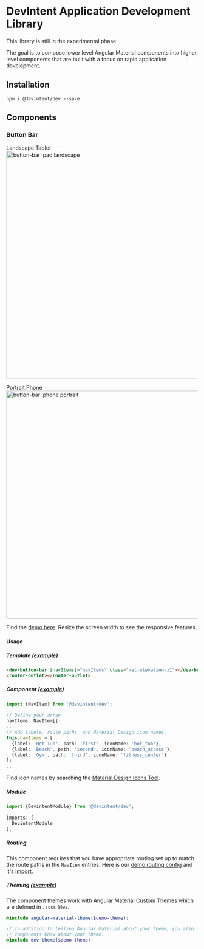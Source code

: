 # DevIntent Application Development Library

This library is still in the experimental phase.

The goal is to compose lower level Angular Material components into higher level components that
are built with a focus on rapid application development.

## Installation

`npm i @devintent/dev --save`

## Components

### Button Bar

Landscape Tablet<br>
<img alt="button-bar ipad landscape" src="https://user-images.githubusercontent.com/3506071/46653520-45a6bc00-cb74-11e8-9d9c-252ab3314381.png" width="600">

Portrait Phone<br>
<img alt="button-bar iphone portrait" src="https://user-images.githubusercontent.com/3506071/46653521-45a6bc00-cb74-11e8-9406-e9592e7ccf84.png" height="600">

Find the [demo here](https://devintent-dev.firebaseapp.com/button-bar). Resize the screen width to see the responsive
features.

#### Usage

##### Template ([example](https://github.com/DevIntent/dev/blob/master/src/app/button-bar-demo/button-bar-demo.component.html))
```html
<dev-button-bar [navItems]="navItems" class="mat-elevation-z1"></dev-button-bar>
<router-outlet></router-outlet>
```

##### Component ([example](https://github.com/DevIntent/dev/blob/master/src/app/button-bar-demo/button-bar-demo.component.ts))
```ts
import {NavItem} from '@devintent/dev';
...
// Define your array
navItems: NavItem[];
...
// Add labels, route paths, and Material Design icon names.
this.navItems = [
  {label: 'Hot Tub', path: 'first', iconName: 'hot_tub'},
  {label: 'Beach', path: 'second', iconName: 'beach_access'},
  {label: 'Gym', path: 'third', iconName: 'fitness_center'}
];
...
```
Find icon names by searching the [Material Design Icons Tool](https://material.io/tools/icons/).

##### Module
```ts
import {DevintentModule} from '@devintent/dev';
...
imports: [
  DevintentModule
],
```

##### Routing

This component requires that you have appropriate routing set up to match the route paths in the `NavItem` entries.
Here is our [demo routing config](https://github.com/DevIntent/dev/blob/master/src/app/app.module.ts#L26-L44) and
it's [import](https://github.com/DevIntent/dev/blob/master/src/app/app.module.ts#L71).

##### Theming ([example](https://github.com/DevIntent/dev/blob/master/src/styles.scss#L15-L16))

The component themes work with Angular Material [Custom Themes](https://material.angular.io/guide/theming#defining-a-custom-theme)
which are defined in `.scss` files.

```scss
@include angular-material-theme($demo-theme);

// In addition to telling Angular Material about your theme, you also need to let the @devintent/dev
// components know about your theme.
@include dev-theme($demo-theme);
```
